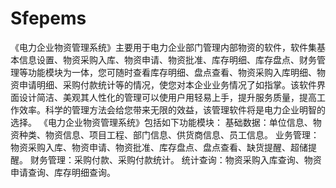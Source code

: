 # Sfepems
 《电力企业物资管理系统》主要用于电力企业部门管理内部物资的软件，软件集基本信息设置、物资采购入库、物资申请、物资批准、库存明细、库存盘点、财务管理等功能模块为一体，您可随时查看库存明细、盘点查看、物资采购入库明细、物资申请明细、采购付款统计等的情况，使您对本企业业务情况了如指掌。该软件界面设计简洁、美观其人性化的管理可以使用户用轻易上手，提升服务质量，提高工作效率。科学的管理方法会给您带来无限的效益，该管理软件将是电力企业明智的选择。  《电力企业物资管理系统》包括如下功能模块：  基础数据：单位信息、物资种类、物资信息、项目工程、部门信息、供货商信息、员工信息。  业务管理：物资采购入库、物资申请、物资批准、库存盘点、盘点查看、缺货提醒、超储提醒。  财务管理：采购付款、采购付款统计。  统计查询：物资采购入库查询、物资申请查询、库存明细查询。
